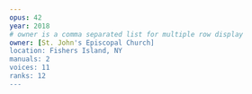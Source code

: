 ```yaml
---
opus: 42
year: 2018
# owner is a comma separated list for multiple row display
owner: [St. John's Episcopal Church]
location: Fishers Island, NY
manuals: 2
voices: 11
ranks: 12
---
```

